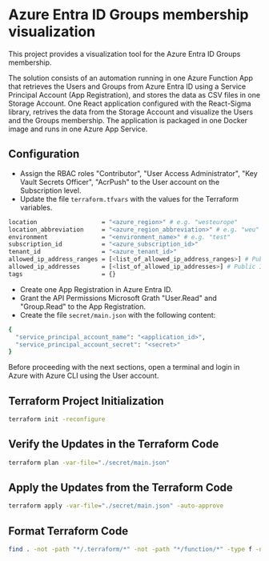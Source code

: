 # Azure Entra ID Groups membership visualization

This project provides a visualization tool for the Azure Entra ID Groups membership.

The solution consists of an automation running in one Azure Function App that retrieves the 
Users and Groups from Azure Entra ID using a Service Principal Account (App Registration), 
and stores the data as CSV files in one Storage Account.
One React application configured with the React-Sigma library, retrives the data from the Storage 
Account and visualize the Users and the Groups membership. The application is packaged in 
one Docker image and runs in one Azure App Service. 

## Configuration

- Assign the RBAC roles "Contributor", "User Access Administrator", "Key Vault Secrets Officer", "AcrPush" to the User account on the Subscription level.
- Update the file `terraform.tfvars` with the values for the Terraform variables.

```sh
location                  = "<azure_region>" # e.g. "westeurope"
location_abbreviation     = "<azure_region_abbreviation>" # e.g. "weu"
environment               = "<environment_name>" # e.g. "test"
subscription_id           = "<azure_subscription_id>"
tenant_id                 = "<azure_tenant_id>"
allowed_ip_address_ranges = [<list_of_allowed_ip_address_ranges>] # Public IP Address ranges allowed to access the Azure resources e.g. "1.2.3.4/32"
allowed_ip_addresses      = [<list_of_allowed_ip_addresses>] # Public IP Addresses allowed to access the Azure resources  e.g. "1.2.3.4"
tags                      = {}
```

- Create one App Registration in Azure Entra ID.
- Grant the API Permissions Microsoft Grath "User.Read" and "Group.Read" to the App Registration.
- Create the file `secret/main.json` with the following content:

```sh
{
  "service_principal_account_name": "<application_id>",
  "service_principal_account_secret": "<secret>"
}
```

Before proceeding with the next sections, open a terminal and login in Azure with Azure CLI using the User account.

## Terraform Project Initialization

```sh
terraform init -reconfigure
```

## Verify the Updates in the Terraform Code

```sh
terraform plan -var-file="./secret/main.json"
```

## Apply the Updates from the Terraform Code

```sh
terraform apply -var-file="./secret/main.json" -auto-approve
```

## Format Terraform Code

```sh
find . -not -path "*/.terraform/*" -not -path "*/function/*" -type f -name '*.tf' -print | uniq | xargs -n1 terraform fmt
```
